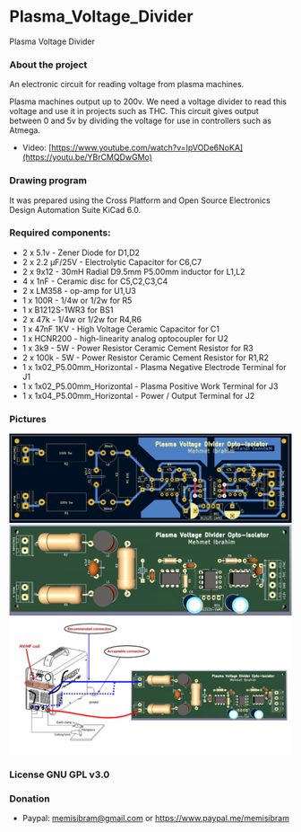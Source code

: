 # Plasma_Voltage_Divider
Plasma Voltage Divider

### About the project
An electronic circuit for reading voltage from plasma machines.

Plasma machines output up to 200v. We need a voltage divider to read this voltage and use it in projects such as THC. This circuit gives output between 0 and 5v by dividing the voltage for use in controllers such as Atmega.

 - Video: [https://www.youtube.com/watch?v=IpVODe6NoKA](https://youtu.be/YBrCMQDwGMo)

### Drawing program
It was prepared using the Cross Platform and Open Source Electronics Design Automation Suite KiCad 6.0.

### Required components:
 - 2 x	5.1v - Zener Diode for D1,D2
 - 2 x	2.2 µF/25V - Electrolytic Capacitor for C6,C7
 - 2 x	9x12 - 30mH Radial D9.5mm P5.00mm inductor for L1,L2
 - 4 x	1nF - Ceramic disc for C5,C2,C3,C4
 - 2 x	LM358 - op-amp for U1,U3
 - 1 x	100R - 1/4w or 1/2w for R5
 - 1 x	B1212S-1WR3 for BS1
 - 2 x	47k - 1/4w or 1/2w for R4,R6
 - 1 x	47nF 1KV  - High Voltage Ceramic Capacitor for C1
 - 1 x	HCNR200 - high-linearity analog optocoupler for U2
 - 1 x	3k9 - 5W - Power Resistor Ceramic Cement Resistor for R3
 - 2 x	100k - 5W - Power Resistor Ceramic Cement Resistor for R1,R2
 - 1 x	1x02_P5.00mm_Horizontal - Plasma Negative Electrode Terminal for J1
 - 1 x	1x02_P5.00mm_Horizontal - Plasma Positive Work Terminal for J3
 - 1 x	1x04_P5.00mm_Horizontal - Power / Output Terminal for J2

### Pictures

![Plasma Voltage Divider Image1](https://github.com/memisibram/Plasma_Voltage_Divider/blob/main/image1.png)
![Plasma Voltage Divider Image2](https://github.com/memisibram/Plasma_Voltage_Divider/blob/main/image2.png)
![Plasma Voltage Divider Image3](https://github.com/memisibram/Plasma_Voltage_Divider/blob/main/Connection.jpg)

### License GNU GPL v3.0

### Donation

  -  Paypal: memisibram@gmail.com or https://www.paypal.me/memisibram
